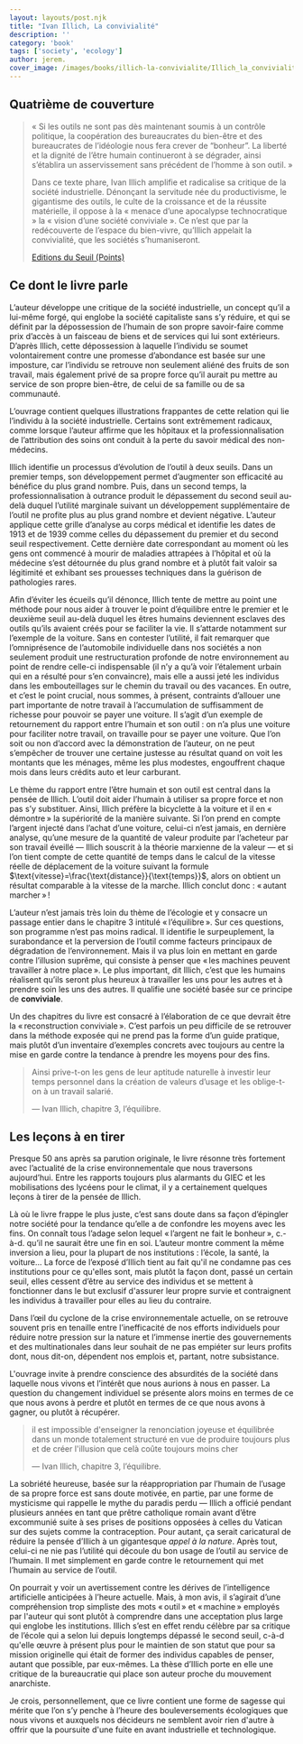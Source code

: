 ```yaml
---
layout: layouts/post.njk
title: "Ivan Illich, La convivialité"
description: '' 
category: 'book'
tags: ['society', 'ecology']
author: jerem.
cover_image: /images/books/illich-la-convivialite/Illich_la_convivialite.jpg
---
```


## Quatrième de couverture
> « Si les outils ne sont pas dès maintenant soumis à un contrôle politique, la coopération des bureaucrates du bien-être et des bureaucrates de l’idéologie nous fera crever de “bonheur”. La liberté et la dignité de l’être humain continueront à se dégrader, ainsi s’établira un asservissement sans précédent de l’homme à son outil. »
>
> Dans ce texte phare, Ivan Illich amplifie et radicalise sa critique de la société industrielle. Dénonçant la servitude née du productivisme, le gigantisme des outils, le culte de la croissance et de la réussite matérielle, il oppose à la « menace d’une apocalypse technocratique » la « vision d’une société conviviale ». Ce n’est que par la redécouverte de l’espace du bien-vivre, qu’Illich appelait la convivialité, que les sociétés s’humaniseront.
>
> [Editions du Seuil (Points)](http://lecerclepoints.com/livre-convivialite-ivan-illich-9782757842119.htm)

## Ce dont le livre parle


L’auteur développe une critique de la société industrielle, un concept qu’il a lui-même forgé, qui englobe la société capitaliste sans s’y réduire, et qui se définit par la dépossession de l’humain de son propre savoir-faire comme prix d’accès à un faisceau de biens et de services qui lui sont extérieurs. D’après Illich, cette dépossession à laquelle l’individu se soumet volontairement contre une promesse d’abondance est basée sur une imposture, car l’individu se retrouve non seulement aliéné des fruits de son travail, mais également privé de sa propre force qu’il aurait pu mettre au service de son propre bien-être, de celui de sa famille ou de sa communauté.

L’ouvrage contient quelques illustrations frappantes de cette relation qui lie l’individu à la société industrielle. Certains sont extrêmement radicaux, comme lorsque l’auteur affirme que les hôpitaux et la professionnalisation de l’attribution des soins ont conduit à la perte du savoir médical des non-médecins.

Illich identifie un processus d’évolution de l’outil à deux seuils. Dans un premier temps, son développement permet d’augmenter son efficacité au bénéfice du plus grand nombre. Puis, dans un second temps, la professionnalisation à outrance produit le dépassement du second seuil au-delà duquel l’utilité marginale suivant un développement supplémentaire de l’outil ne profite plus au plus grand nombre et devient négative. L’auteur applique cette grille d’analyse au corps médical et identifie les dates de 1913 et de 1939 comme celles du dépassement du premier et du second seuil respectivement. Cette dernière date correspondant au moment où les gens ont commencé à mourir de maladies attrapées à l’hôpital et où la médecine s’est détournée du plus grand nombre et à plutôt fait valoir sa légitimité et exhibant ses prouesses techniques dans la guérison de pathologies rares.

Afin d’éviter les écueils qu’il dénonce, Illich tente de mettre au point une méthode pour nous aider à trouver le point d’équilibre entre le premier et le deuxième seuil au-delà duquel les êtres humains deviennent esclaves des outils qu’ils avaient créés pour se faciliter la vie. Il s’attarde notamment sur l’exemple de la voiture. Sans en contester l’utilité, il fait remarquer que l’omniprésence de l’automobile individuelle dans nos sociétés a non seulement produit une restructuration profonde de notre environnement au point de rendre celle-ci indispensable (il n’y a qu’à voir l’étalement urbain qui en a résulté pour s’en convaincre), mais elle a aussi jeté les individus dans les embouteillages sur le chemin du travail ou des vacances. En outre, et c’est le point crucial, nous sommes, à présent, contraints d’allouer une part importante de notre travail à l’accumulation de suffisamment de richesse pour pouvoir se payer une voiture. Il s’agit d’un exemple de retournement du rapport entre l’humain et son outil : on n’a plus une voiture pour faciliter notre travail, on travaille pour se payer une voiture. Que l’on soit ou non d’accord avec la démonstration de l’auteur, on ne peut s’empêcher de trouver une certaine justesse au résultat quand on voit les montants que les ménages, même les plus modestes, engouffrent chaque mois dans leurs crédits auto et leur carburant.

Le thème du rapport entre l’être humain et son outil est central dans la pensée de Illich. L’outil doit aider l’humain à utiliser sa propre force et non pas s’y substituer. Ainsi, Illich préfère la bicyclette à la voiture et il en « démontre » la supériorité de la manière suivante. Si l’on prend en compte l’argent injecté dans l’achat d’une voiture, celui-ci n’est jamais, en dernière analyse, qu’une mesure de la quantité de valeur produite par l’acheteur par son travail éveillé — Illich souscrit à la théorie marxienne de la valeur — et si l’on tient compte de cette quantité de temps dans le calcul de la vitesse réelle de déplacement de la voiture suivant la formule $\text{vitesse}=\frac{\text{distance}}{\text{temps}}$, alors on obtient un résultat comparable à la vitesse de la marche. Illich conclut donc : « autant marcher » !

L’auteur n’est jamais très loin du thème de l’écologie et y consacre un passage entier dans le chapitre 3 intitulé « l’équilibre ». Sur ces questions, son programme n’est pas moins radical. Il identifie le surpeuplement, la surabondance et la perversion de l’outil comme facteurs principaux de dégradation de l’environnement. Mais il va plus loin en mettant en garde contre l’illusion suprême, qui consiste à penser que « les machines peuvent travailler à notre place ». Le plus important, dit Illich, c’est que les humains réalisent qu’ils seront plus heureux à travailler les uns pour les autres et à prendre soin les uns des autres. Il qualifie une société basée sur ce principe de **conviviale**.

Un des chapitres du livre est consacré à l’élaboration de ce que devrait être la « reconstruction conviviale ». C’est parfois un peu difficile de se retrouver dans la méthode exposée qui ne prend pas la forme d’un guide pratique, mais plutôt d’un inventaire d’exemples concrets avec toujours au centre la mise en garde contre la tendance à prendre les moyens pour des fins.

> Ainsi prive-t-on les gens de leur aptitude naturelle à investir leur temps personnel dans la création de valeurs d’usage et les oblige-t-on à un travail salarié.
>
> — Ivan Illich, chapitre 3, l’équilibre.

## Les leçons à en tirer


Presque 50 ans après sa parution originale, le livre résonne très fortement avec l’actualité de la crise environnementale que nous traversons aujourd’hui. Entre les rapports toujours plus alarmants du GIEC et les mobilisations des lycéens pour le climat, il y a certainement quelques leçons à tirer de la pensée de Illich.

Là où le livre frappe le plus juste, c’est sans doute dans sa façon d’épingler notre société pour la tendance qu’elle a de confondre les moyens avec les fins. On connaît tous l’adage selon lequel « l’argent ne fait le bonheur », c.-à-d. qu’il ne saurait être une fin en soi. L’auteur montre comment la même inversion a lieu, pour la plupart de nos institutions : l’école, la santé, la voiture... La force de l’exposé d’Illich tient au fait qu'il ne condamne pas ces institutions pour ce qu'elles sont, mais plutôt la façon dont, passé un certain seuil, elles cessent d’être au service des individus et se mettent à fonctionner dans le but exclusif d'assurer leur propre survie et contraignent les individus à travailler pour elles au lieu du contraire.

Dans l’œil du cyclone de la crise environnementale actuelle, on se retrouve souvent pris en tenaille entre l’inefficacité de nos efforts individuels pour réduire notre pression sur la nature et l’immense inertie des gouvernements et des multinationales dans leur souhait de ne pas empiéter sur leurs profits dont, nous dit-on, dépendent nos emplois et, partant, notre subsistance.


L'ouvrage invite à prendre conscience des absurdités de la société dans laquelle nous vivons et l’intérêt que nous aurions à nous en passer. La question du changement individuel se présente alors moins en termes de ce que nous avons à perdre et plutôt en termes de ce que nous avons à gagner, ou plutôt à récupérer.


> il est impossible d'enseigner la renonciation joyeuse et équilibrée dans un monde totalement structuré en vue de produire toujours plus et de créer l'illusion que celà coûte toujours moins cher
>
> — Ivan Illich, chapitre 3, l’équilibre.


La sobriété heureuse, basée sur la réappropriation par l’humain de l’usage de sa propre force est sans doute motivée, en partie, par une forme de mysticisme qui rappelle le mythe du paradis perdu — Illich a officié pendant plusieurs années en tant que prêtre catholique romain avant d’être excommunié suite à ses prises de positions opposées à celles du Vatican sur des sujets comme la contraception. Pour autant, ça serait caricatural de réduire la pensée d’Illich à un gigantesque *appel à la nature*. Après tout, celui-ci ne nie pas l’utilité qui découle du bon usage de l’outil au service de l’humain. Il met simplement en garde contre le retournement qui met l’humain au service de l’outil.

On pourrait y voir un avertissement contre les dérives de l’intelligence artificielle anticipées à l’heure actuelle. Mais, à mon avis, il s’agirait d’une compréhension trop simpliste des mots « outil » et « machine » employés par l'auteur qui sont plutôt à comprendre dans une acceptation plus large qui englobe les institutions. Illich s’est en effet rendu célèbre par sa critique de l’école qui a selon lui depuis longtemps dépassé le second seuil, c-à-d qu'elle œuvre à présent plus pour le maintien de son statut que pour sa mission originelle qui était de former des individus capables de penser, autant que possible, par eux-mêmes. La thèse d’Illich porte en elle une critique de la bureaucratie qui place son auteur proche du mouvement anarchiste.

Je crois, personnellement, que ce livre contient une forme de sagesse qui mérite que l’on s’y penche à l’heure des bouleversements écologiques que nous vivons et auxquels nos décideurs ne semblent avoir rien d'autre à offrir que la poursuite d'une fuite en avant industrielle et technologique.
